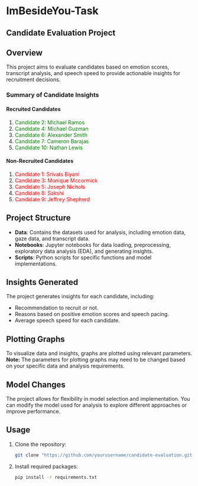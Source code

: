 # ImBesideYou-Task
## Candidate Evaluation Project

## Overview
This project aims to evaluate candidates based on emotion scores, transcript analysis, and speech speed to provide actionable insights for recruitment decisions.

### Summary of Candidate Insights

#### Recruited Candidates
1. <span style="color: green;">Candidate 2: Michael Ramos</span>  
2. <span style="color: green;">Candidate 4: Michael Guzman</span>  
3. <span style="color: green;">Candidate 6: Alexander Smith</span>  
4. <span style="color: green;">Candidate 7: Cameron Barajas</span>  
5. <span style="color: green;">Candidate 10: Nathan Lewis</span>  

#### Non-Recruited Candidates
1. <span style="color: red;">Candidate 1: Srivats Biyani</span>  
2. <span style="color: red;">Candidate 3: Monique Mccormick</span>  
3. <span style="color: red;">Candidate 5: Joseph Nichols</span>  
4. <span style="color: red;">Candidate 8: Sakshi</span>  
5. <span style="color: red;">Candidate 9: Jeffrey Shepherd</span>  

## Project Structure
- **Data**: Contains the datasets used for analysis, including emotion data, gaze data, and transcript data.
- **Notebooks**: Jupyter notebooks for data loading, preprocessing, exploratory data analysis (EDA), and generating insights.
- **Scripts**: Python scripts for specific functions and model implementations.

## Insights Generated
The project generates insights for each candidate, including:
- Recommendation to recruit or not.
- Reasons based on positive emotion scores and speech pacing.
- Average speech speed for each candidate.

## Plotting Graphs
To visualize data and insights, graphs are plotted using relevant parameters. **Note:** The parameters for plotting graphs may need to be changed based on your specific data and analysis requirements.

## Model Changes
The project allows for flexibility in model selection and implementation. You can modify the model used for analysis to explore different approaches or improve performance.

## Usage
1. Clone the repository:
   ```bash
   git clone "https://github.com/yourusername/candidate-evaluation.git](https://github.com/Raghav4138/ImBesideYou-Task.git"

2. Install required packages:
   ```bash
   pip install -r requirements.txt
